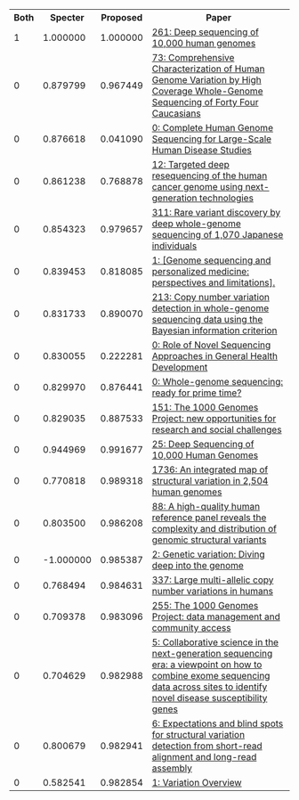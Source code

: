 <html><table><tr>
<th>Both</th>
<th>Specter</th>
<th>Proposed</th>
<th>Paper</th>
</tr>
<tr>
<td>1</td>
<td>1.000000</td>
<td>1.000000</td>
<td><a href="https://www.semanticscholar.org/paper/4b4c36bbb192ed2283758d41aca9d6930f62ddfd">261: Deep sequencing of 10,000 human genomes</a></td>
</tr>
<tr>
<td>0</td>
<td>0.879799</td>
<td>0.967449</td>
<td><a href="https://www.semanticscholar.org/paper/d7c9bc9534dde633cdc3dd3a8be6c26edd0d36cb">73: Comprehensive Characterization of Human Genome Variation by High Coverage Whole-Genome Sequencing of Forty Four Caucasians</a></td>
</tr>
<tr>
<td>0</td>
<td>0.876618</td>
<td>0.041090</td>
<td><a href="https://www.semanticscholar.org/paper/c4304065d8f3ff224d906d0363d5bbadba085535">0: Complete Human Genome Sequencing for Large-Scale Human Disease Studies</a></td>
</tr>
<tr>
<td>0</td>
<td>0.861238</td>
<td>0.768878</td>
<td><a href="https://www.semanticscholar.org/paper/e1cb3fcfcdb6cd4f727ce9d8363d2d6e69172fea">12: Targeted deep resequencing of the human cancer genome using next-generation technologies</a></td>
</tr>
<tr>
<td>0</td>
<td>0.854323</td>
<td>0.979657</td>
<td><a href="https://www.semanticscholar.org/paper/4021472a3ab979f7afee861698f904a668912450">311: Rare variant discovery by deep whole-genome sequencing of 1,070 Japanese individuals</a></td>
</tr>
<tr>
<td>0</td>
<td>0.839453</td>
<td>0.818085</td>
<td><a href="https://www.semanticscholar.org/paper/ef9ae17defa22d06679259af925771bd63610add">1: [Genome sequencing and personalized medicine: perspectives and limitations].</a></td>
</tr>
<tr>
<td>0</td>
<td>0.831733</td>
<td>0.890070</td>
<td><a href="https://www.semanticscholar.org/paper/bbd1ecf756fab875d86d26b70451c96a33d54f08">213: Copy number variation detection in whole-genome sequencing data using the Bayesian information criterion</a></td>
</tr>
<tr>
<td>0</td>
<td>0.830055</td>
<td>0.222281</td>
<td><a href="https://www.semanticscholar.org/paper/fcf883084244cc542768676912e43cac4e0f4832">0: Role of Novel Sequencing Approaches in General Health Development</a></td>
</tr>
<tr>
<td>0</td>
<td>0.829970</td>
<td>0.876441</td>
<td><a href="https://www.semanticscholar.org/paper/1e9969127d49209c6def6d0b28d9a3db8828fb3c">0: Whole-genome sequencing: ready for prime time?</a></td>
</tr>
<tr>
<td>0</td>
<td>0.829035</td>
<td>0.887533</td>
<td><a href="https://www.semanticscholar.org/paper/346bb011e7f511415428086c873316291ca3ca2b">151: The 1000 Genomes Project: new opportunities for research and social challenges</a></td>
</tr>
<tr>
<td>0</td>
<td>0.944969</td>
<td>0.991677</td>
<td><a href="https://www.semanticscholar.org/paper/5f277cf472e86d2fa3710077534ee8d2ef6d585e">25: Deep Sequencing of 10,000 Human Genomes</a></td>
</tr>
<tr>
<td>0</td>
<td>0.770818</td>
<td>0.989318</td>
<td><a href="https://www.semanticscholar.org/paper/c171fee50b8eff8fa8c02fa8df0c485665dc433f">1736: An integrated map of structural variation in 2,504 human genomes</a></td>
</tr>
<tr>
<td>0</td>
<td>0.803500</td>
<td>0.986208</td>
<td><a href="https://www.semanticscholar.org/paper/e142b5f86c205cbb33a415b873f02ac1ff19b535">88: A high-quality human reference panel reveals the complexity and distribution of genomic structural variants</a></td>
</tr>
<tr>
<td>0</td>
<td>-1.000000</td>
<td>0.985387</td>
<td><a href="https://www.semanticscholar.org/paper/0d2ea5a5d50dbb406748da641dfe6cad2be9ae95">2: Genetic variation: Diving deep into the genome</a></td>
</tr>
<tr>
<td>0</td>
<td>0.768494</td>
<td>0.984631</td>
<td><a href="https://www.semanticscholar.org/paper/fb345cbb756304b29c247bc6a339ed177247da68">337: Large multi-allelic copy number variations in humans</a></td>
</tr>
<tr>
<td>0</td>
<td>0.709378</td>
<td>0.983096</td>
<td><a href="https://www.semanticscholar.org/paper/bd0b411f06e2f44d553e66c2bb920eab0b7703a5">255: The 1000 Genomes Project: data management and community access</a></td>
</tr>
<tr>
<td>0</td>
<td>0.704629</td>
<td>0.982988</td>
<td><a href="https://www.semanticscholar.org/paper/73dc56b7b33f1b56720dac9ebafcc51c8f3526ba">5: Collaborative science in the next-generation sequencing era: a viewpoint on how to combine exome sequencing data across sites to identify novel disease susceptibility genes</a></td>
</tr>
<tr>
<td>0</td>
<td>0.800679</td>
<td>0.982941</td>
<td><a href="https://www.semanticscholar.org/paper/61a3f05422eb4b4aaab23f088994a8b6f525ec36">6: Expectations and blind spots for structural variation detection from short-read alignment and long-read assembly</a></td>
</tr>
<tr>
<td>0</td>
<td>0.582541</td>
<td>0.982854</td>
<td><a href="https://www.semanticscholar.org/paper/290a3925fc792be13c468f9ced3935ed2472a393">1: Variation Overview</a></td>
</tr>
</table></html>
